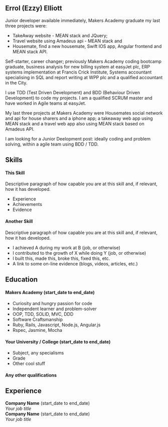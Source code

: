 ## Errol (Ezzy) Elliott

Junior developer available immediately, Makers Academy graduate my last three projects were: 
- TakeAway website - MEAN stack and JQuery; 
- Travel website using Amadeus api - MEAN stack and 
- Housemate, find a new housemate, Swift IOS app, Angular frontend and MEAN stack API. 

Self-starter, career changer; previously Makers Academy coding bootcamp graduate, business analysis for new billing system at easyJet plc, ERP systems implementation at Francis Crick Institute, Systems accountant specialising in SQL and report writing at WPP plc and a qualified accountant in the City.

I use TDD (Test Driven Development) and BDD (Behaviour Driven Development) to code my projects.  I am a qualified SCRUM master and have worked in Agile teams at easyJet. 

My last three projects at Makers Academy were Housemates social network and api for house sharers and a iphone app; a takeaway web app using MEAN stack and a travel web app also using MEAN stack based on Amadeus API. 

I am looking for a Junior Deelopment post: ideally coding and problem solving, within a agile team using BDD / TDD.

## Skills

#### This Skill

Descriptive paragraph of how capable you are at this skill and, if relevant, how it has developed.

- Experience
- Achievements
- Evidence

#### Another Skill

Descriptive paragraph of how capable you are at this skill and, if relevant, how it has developed.

- I achieved A during my work at B (job, or otherwise)
- I contributed to the growth of X while doing Y (job, or otherwise)
- I built this, made this, broke this, fixed this, etc.
- A link to some on-line evidence (blogs, videos, articles, etc.)

## Education

#### Makers Academy (start_date to end_date)

- Curiosity and hungry passion for code
- Independent learner and problem-solver
- OOP, TDD, SOLID, MVC, DDD
- Software Craftsmanship
- Ruby, Rails, Javascript, Node.js, Angular.js
- Rspec, Jasmine, Mocha

#### Your University / College (start_date to end_date)

- Subject, any specialisms
- Grade
- Other cool stuff

#### Any other qualifications

## Experience

**Company Name** (start_date to end_date)    
*Your job title*  
**Company Name** (start_date to end_date)   
*Your job title*  
